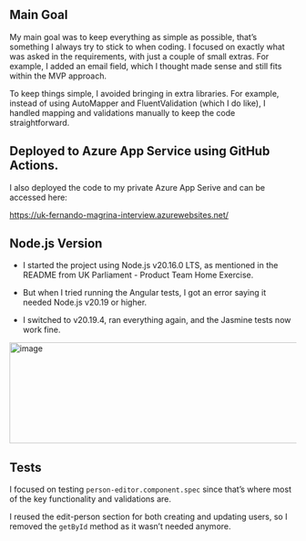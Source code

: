 ## Main Goal

My main goal was to keep everything as simple as possible, that’s something I always try to stick to when coding. I focused on exactly what was asked in the requirements, with just a couple of small extras. For example, I added an email field, which I thought made sense and still fits within the MVP approach.

To keep things simple, I avoided bringing in extra libraries. For example, instead of using AutoMapper and FluentValidation (which I do like), I handled mapping and validations manually to keep the code straightforward.

## Deployed to Azure App Service using GitHub Actions.

I also deployed the code to my private Azure App Serive and can be accessed here:

https://uk-fernando-magrina-interview.azurewebsites.net/

## Node.js Version

- I started the project using Node.js v20.16.0 LTS, as mentioned in the README from UK Parliament - Product Team Home Exercise.

- But when I tried running the Angular tests, I got an error saying it needed Node.js v20.19 or higher.

- I switched to v20.19.4, ran everything again, and the Jasmine tests now work fine.

<img width="1429" height="177" alt="image" src="https://github.com/user-attachments/assets/2479f888-fbac-427e-ac5c-3a8b40b694e5" />

## Tests

I focused on testing `person-editor.component.spec` since that’s where most of the key functionality and validations are.

I reused the edit-person section for both creating and updating users, so I removed the `getById` method as it wasn’t needed anymore.
